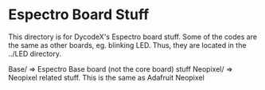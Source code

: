 # Espectro Board Stuff

This directory is for DycodeX's Espectro board stuff. 
Some of the codes are the same as other boards, eg. blinking LED.
Thus, they are located in the ../LED directory.

Base/      => Espectro Base board (not the core board) stuff
Neopixel/  => Neopixel related stuff. This is the same as Adafruit Neopixel
